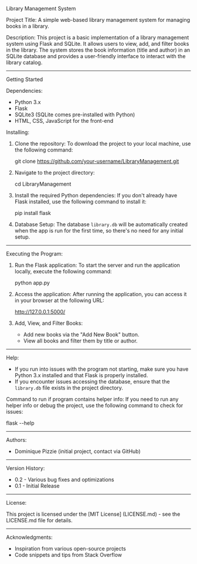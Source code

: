 Library Management System

Project Title:
A simple web-based library management system for managing books in a library.

Description:
This project is a basic implementation of a library management system using Flask and SQLite. It allows users to view, add, and filter books in the library. The system stores the book information (title and author) in an SQLite database and provides a user-friendly interface to interact with the library catalog.

---

Getting Started

Dependencies:
- Python 3.x
- Flask
- SQLite3 (SQLite comes pre-installed with Python)
- HTML, CSS, JavaScript for the front-end

Installing:

1. Clone the repository:
   To download the project to your local machine, use the following command:

   git clone https://github.com/your-username/LibraryManagement.git

2. Navigate to the project directory:
   
   cd LibraryManagement

3. Install the required Python dependencies:
   If you don't already have Flask installed, use the following command to install it:

   pip install flask

4. Database Setup:
   The database `library.db` will be automatically created when the app is run for the first time, so there's no need for any initial setup.

---

Executing the Program:

1. Run the Flask application:
   To start the server and run the application locally, execute the following command:

   python app.py

2. Access the application:
   After running the application, you can access it in your browser at the following URL:

   http://127.0.0.1:5000/

3. Add, View, and Filter Books:
   - Add new books via the "Add New Book" button.
   - View all books and filter them by title or author.

---

Help:

- If you run into issues with the program not starting, make sure you have Python 3.x installed and that Flask is properly installed.
- If you encounter issues accessing the database, ensure that the `library.db` file exists in the project directory.

Command to run if program contains helper info:
If you need to run any helper info or debug the project, use the following command to check for issues:

flask --help

---

Authors:

- Dominique Pizzie (initial project, contact via GitHub)

---

Version History:

- 0.2 - Various bug fixes and optimizations
- 0.1 - Initial Release

---

License:

This project is licensed under the [MIT License] (LICENSE.md) - see the LICENSE.md file for details.

---

Acknowledgments:

- Inspiration from various open-source projects
- Code snippets and tips from Stack Overflow
